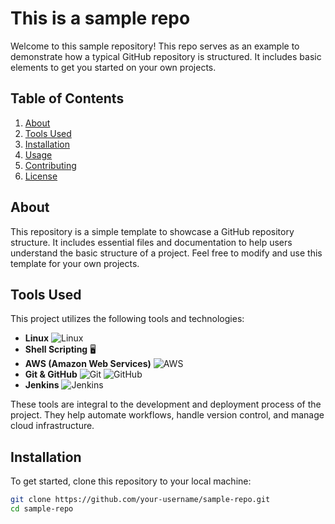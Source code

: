 # This is a sample repo

Welcome to this sample repository! This repo serves as an example to demonstrate how a typical GitHub repository is structured. It includes basic elements to get you started on your own projects.

## Table of Contents
1. [About](#about)
2. [Tools Used](#tools-used)
3. [Installation](#installation)
4. [Usage](#usage)
5. [Contributing](#contributing)
6. [License](#license)

## About
This repository is a simple template to showcase a GitHub repository structure. It includes essential files and documentation to help users understand the basic structure of a project. Feel free to modify and use this template for your own projects.

## Tools Used

This project utilizes the following tools and technologies:

- **Linux** ![Linux](https://upload.wikimedia.org/wikipedia/commons/thumb/3/35/Tux.svg/1024px-Tux.svg.png)  
- **Shell Scripting** 🖥️
- **AWS (Amazon Web Services)** ![AWS](https://upload.wikimedia.org/wikipedia/commons/a/a9/Amazon_Web_Services_Logo.svg)  
- **Git & GitHub** ![Git](https://upload.wikimedia.org/wikipedia/commons/thumb/e/e0/Git-logo.svg/1200px-Git-logo.svg.png) ![GitHub](https://upload.wikimedia.org/wikipedia/commons/thumb/9/91/Octicons-mark-github.svg/2048px-Octicons-mark-github.svg.png)  
- **Jenkins** ![Jenkins](https://upload.wikimedia.org/wikipedia/commons/3/3e/Jenkins_logo.svg)

These tools are integral to the development and deployment process of the project. They help automate workflows, handle version control, and manage cloud infrastructure.

## Installation
To get started, clone this repository to your local machine:

```bash
git clone https://github.com/your-username/sample-repo.git
cd sample-repo
